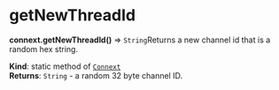 # getNewThreadId

**connext.getNewThreadId\(\)** ⇒ `String`Returns a new channel id that is a random hex string.

**Kind**: static method of [`Connext`](../connext-client/#Connext)  
**Returns**: `String` - a random 32 byte channel ID.  


